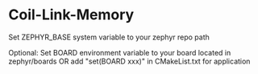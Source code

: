 # Coil-Link-Memory

Set ZEPHYR_BASE system variable to your zephyr repo path

Optional: Set BOARD environment variable to your board located in zephyr/boards OR add "set(BOARD xxx)" in CMakeList.txt for application

